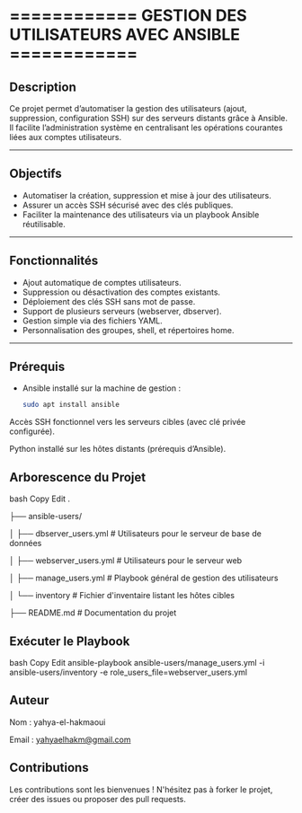 # ============ GESTION DES UTILISATEURS AVEC ANSIBLE ============

## Description

Ce projet permet d’automatiser la gestion des utilisateurs (ajout, suppression, configuration SSH) sur des serveurs distants grâce à Ansible. Il facilite l’administration système en centralisant les opérations courantes liées aux comptes utilisateurs.

---

## Objectifs

- Automatiser la création, suppression et mise à jour des utilisateurs.
- Assurer un accès SSH sécurisé avec des clés publiques.
- Faciliter la maintenance des utilisateurs via un playbook Ansible réutilisable.

---

## Fonctionnalités

- Ajout automatique de comptes utilisateurs.
- Suppression ou désactivation des comptes existants.
- Déploiement des clés SSH sans mot de passe.
- Support de plusieurs serveurs (webserver, dbserver).
- Gestion simple via des fichiers YAML.
- Personnalisation des groupes, shell, et répertoires home.

---

## Prérequis

- Ansible installé sur la machine de gestion :

  ```bash
  sudo apt install ansible
Accès SSH fonctionnel vers les serveurs cibles (avec clé privée configurée).

Python installé sur les hôtes distants (prérequis d’Ansible).

## Arborescence du Projet
bash
Copy
Edit
.

├── ansible-users/

│   ├── dbserver_users.yml         # Utilisateurs pour le serveur de base de données

│   ├── webserver_users.yml        # Utilisateurs pour le serveur web

│   ├── manage_users.yml           # Playbook général de gestion des utilisateurs

│   └── inventory                  # Fichier d'inventaire listant les hôtes cibles

├── README.md                      # Documentation du projet

## Exécuter le Playbook
bash
Copy
Edit
ansible-playbook ansible-users/manage_users.yml -i ansible-users/inventory -e role_users_file=webserver_users.yml
## Auteur
Nom : yahya-el-hakmaoui

Email : yahyaelhakm@gmail.com

## Contributions
Les contributions sont les bienvenues !
N'hésitez pas à forker le projet, créer des issues ou proposer des pull requests.